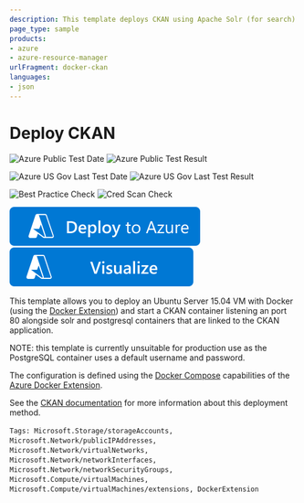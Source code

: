 ```yaml
---
description: This template deploys CKAN using Apache Solr (for search) and PostgreSQL (database) on an Ubuntu VM. CKAN, Solr and PostgreSQL are deployed as individual Docker containers on the VM.
page_type: sample
products:
- azure
- azure-resource-manager
urlFragment: docker-ckan
languages:
- json
---
```

# Deploy CKAN

![Azure Public Test Date](https://azurequickstartsservice.blob.core.windows.net/badges/application-workloads/ckan/docker-ckan/PublicLastTestDate.svg)
![Azure Public Test Result](https://azurequickstartsservice.blob.core.windows.net/badges/application-workloads/ckan/docker-ckan/PublicDeployment.svg)

![Azure US Gov Last Test Date](https://azurequickstartsservice.blob.core.windows.net/badges/application-workloads/ckan/docker-ckan/FairfaxLastTestDate.svg)
![Azure US Gov Last Test Result](https://azurequickstartsservice.blob.core.windows.net/badges/application-workloads/ckan/docker-ckan/FairfaxDeployment.svg)

![Best Practice Check](https://azurequickstartsservice.blob.core.windows.net/badges/application-workloads/ckan/docker-ckan/BestPracticeResult.svg)
![Cred Scan Check](https://azurequickstartsservice.blob.core.windows.net/badges/application-workloads/ckan/docker-ckan/CredScanResult.svg)

[![Deploy To Azure](https://raw.githubusercontent.com/Azure/azure-quickstart-templates/master/1-CONTRIBUTION-GUIDE/images/deploytoazure.svg?sanitize=true)](https://portal.azure.com/#create/Microsoft.Template/uri/https%3A%2F%2Fraw.githubusercontent.com%2FAzure%2Fazure-quickstart-templates%2Fmaster%2Fapplication-workloads%2Fckan%2Fdocker-ckan%2Fazuredeploy.json)  [![Visualize](https://raw.githubusercontent.com/Azure/azure-quickstart-templates/master/1-CONTRIBUTION-GUIDE/images/visualizebutton.svg?sanitize=true)](http://armviz.io/#/?load=https%3A%2F%2Fraw.githubusercontent.com%2FAzure%2Fazure-quickstart-templates%2Fmaster%2Fapplication-workloads%2Fckan%2Fdocker-ckan%2Fazuredeploy.json)

This template allows you to deploy an Ubuntu Server 15.04 VM with
Docker (using the [Docker Extension][ext]) and start a CKAN container
listening an port 80 alongside solr and postgresql containers that are
linked to the CKAN application.

NOTE: this template is currently unsuitable for production use as the
PostgreSQL container uses a default username and password.

The configuration is defined using the [Docker Compose][compose]
capabilities of the [Azure Docker Extension][ext].

See the [CKAN documentation](ckan_install_docs) for more information
about this deployment method.

[ext]: https://github.com/Azure/azure-docker-extension
[compose]: https://docs.docker.com/compose
[ckan_install_docs]: http://docs.ckan.org/en/latest/maintaining/installing/index.html?highlight=docker

`Tags: Microsoft.Storage/storageAccounts, Microsoft.Network/publicIPAddresses, Microsoft.Network/virtualNetworks, Microsoft.Network/networkInterfaces, Microsoft.Network/networkSecurityGroups, Microsoft.Compute/virtualMachines, Microsoft.Compute/virtualMachines/extensions, DockerExtension`
